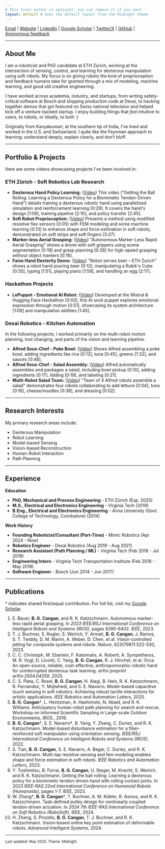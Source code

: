 ```yaml
---
# This front matter is optional; you can remove it if you want
layout: default # Uses the default layout from the Midnight theme
---
```


<style>
  #header {
    display: none !important;
  }
</style>

[Email](mailto:bcangan@ethz.ch) | [Website](https://bgav.in) | [LinkedIn](https://www.linkedin.com/in/cangan/) | [Google Scholar](https://scholar.google.com/citations?user=CJVIl-0AAAAJ&hl=en) | [Twitter/X](https://x.com/gavincangan) | [GitHub](https://github.com/gavincangan) | [Anonymous feedback](https://www.admonymous.co/gavin)

---

## About Me

I am a roboticist and PhD candidate at ETH Zürich, working at the intersection of sensing, control, and learning for dexterous manipulation using soft robots. My focus is on giving robots the kind of proprioception and feedback humans take for granted through a mix of modeling, machine learning, and good old creative engineering.

I have worked across academia, industry, and startups, from writing safety-critical software at Bosch and shipping production code at Dexai, to hacking together demos that got featured on Swiss national television and helped kick off a venture-backed startup. I enjoy building things that *feel* intuitive to users, to robots, or ideally, to both :)

Originally from Kanyakumari, at the southern tip of India, I’ve lived and worked in the U.S. and Switzerland. I quite like the Feynman approach to learning: understand deeply, explain clearly, and don’t bluff.

---

## Portfolio & Projects

Here are some videos showcasing projects I've been involved in:

### ETH Zürich - Soft Robotics Lab Research

* **Dexterous Hand Policy Learning:** ([Video](https://youtu.be/YahsMhqNU8o)) This video ("Getting the Ball Rolling: Learning a Dexterous Policy for a Biomimetic Tendon-Driven Hand") details training a dexterous robotic hand using parallelized simulation and reinforcement learning [0:29]. It covers the hand's design [1:09], training pipeline [2:10], and policy transfer [2:45].
* **Soft Robot Proprioception:** ([Video](https://youtu.be/O9ShNYuJ7lA)) Presents a method using modified resistive flex sensors [0:05] with FEM modeling and some machine learning [0:13] to enhance shape and force estimation in soft robots, demonstrated on soft strips and soft fingers [5:27].
* **Marker-less Aerial Grasping:** ([Video](https://youtu.be/6hbhAT4l90w)) "Autonomous Marker-Less Rapid Aerial Grasping" shows a drone with soft grippers using scene segmentation [0:19] and grasp planning [0:28] for high-speed grasping without object markers [0:16].
* **Faive Hand Dexterity Demo:** ([Video](https://youtu.be/D04BbNkEeQY)) "Robot serves beer – ETH Zurich" shows a robot hand pouring beer [0:12], manipulating a Rubik's Cube [0:35], typing [1:51], playing piano [1:59], and handling an egg [2:17].

### Hackathon Projects

* **LePuppet - Emotional AI Robot:** ([Video](https://youtu.be/syFgAS3iIds)) Developed at the Mistral & Hugging Face Hackathon [0:03], this AI sock puppet explores emotional expression through motion [0:51], showcasing its system architecture [1:09] and manipulation abilities [1:45].

### Dexai Robotics - Kitchen Automation

In the following projects, I worked primarily on the multi-robot motion planning, tool changing, and parts of the vision and learning pipeline.

* **Alfred Sous-Chef - Poke Bowl:** ([Video](https://youtu.be/lIPlB6o3GOk)) Shows Alfred assembling a poke bowl, adding ingredients like rice [0:12], tuna [0:45], greens [1:32], and sauces [0:48].
* **Alfred Sous-Chef - Salad Assembly:** ([Video](https://youtu.be/Wi8pfES5G4M)) Alfred automatically assembles and packages a salad, including bowl pickup [0:10], adding ingredients [0:17], lidding [0:19], and labeling [0:21].
* **Multi-Robot Salad Team:** ([Video](https://youtu.be/J-CKkFbwH10)) "Team of 4 Alfred robots assemble a salad" demonstrates four robots collaborating to add lettuce [0:04], tuna [0:16], cheese/noodles [0:38], and dressing [0:52].

---

## Research Interests

My primary research areas include:
* Dexterous Manipulation
* Robot Learning
* Model-based Sensing
* Vision-based Reconstruction
* Human-Robot Interaction
* Path Planning

---

## Experience

**Education**
* **PhD, Mechanical and Process Engineering** - ETH Zürich (Exp. 2025)
* **M.S., Electrical and Electronics Engineering** - Virginia Tech (2019)
* **B.Eng., Electrical and Electronics Engineering** - Anna University (Govt. College of Technology, Coimbatore) (2014)

**Work History**
* **Founding Roboticist/Consultant (Part-Time)** - Mimic Robotics (Apr 2024 - Now)
* **Robotics Engineer** - Dexai Robotics (Aug 2019 - Aug 2021)
* **Research Assistant (Path Planning / ML)** - Virginia Tech (Feb 2018 - Jul 2019)
* **Engineering Intern** - Virginia Tech Transportation Institute (Feb 2018 - May 2018)
* **Software Engineer** - Bosch (Jun 2014 - Jun 2017)

---

## Publications

† indicates shared first/equal contribution. For full list, visit my [Google Scholar](https://scholar.google.com/citations?user=CJVIl-0AAAAJ&hl=en).

1.  E. Bauer, **B. G. Cangan**, and R. K. Katzschmann. Autonomous marker-less rapid aerial grasping. In *2023 IEEE/RSJ International Conference on Intelligent Robots and Systems (IROS)*, pages 6395-6402. IEEE, 2023.
2.  T. J. Buchner, S. Rogler, S. Weirich, Y. Armati, **B. G. Cangan**, J. Ramos, S. T. Twiddy, D. M. Marini, A. Weber, D. Chen, et al. Vision-controlled jetting for composite systems and robots. *Nature*, 623(7987):522-530, 2023.
3.  C. C. Christoph, M. Eberlein, F. Katsimalis, A. Roberti, A. Sympetheros, M. R. Vogt, D. Liconti, C. Yang, **B. G. Cangan**, R. J. Hinchet, et al. Orca: An open-source, reliable, cost-effective, anthropomorphic robotic hand for uninterrupted dexterous task learning. *arXiv preprint arXiv:2504.04259*, 2025.
4.  C. S. Plata, C. Rosel, **B. G. Cangan**, H. Alagi, B. Hein, R. K. Katzschmann, R. Fernández, Y. Mojtahedi, and S. E. Navarro. Model-based capacitive touch sensing in soft robotics: Achieving robust tactile interactions for artistic applications. *IEEE Robotics and Automation Letters*, 2025.
5.  **B. G. Cangan**†, L. Heintzman, A. Hashimoto, N. Abaid, and R. K. Williams. Anticipatory human-robot path planning for search and rescue. Workshop on Informed Scientific Sampling in Large-scale Outdoor Environments, *IROS*., 2019.
6.  **B. G. Cangan**†, S. E. Navarro†, B. Yang, Y. Zhang, C. Duriez, and R. K. Katzschmann. Model-based disturbance estimation for a fiber-reinforced soft manipulator using orientation sensing. *IEEE/RSJ International Conference on Intelligent Robots and Systems (IROS)*, 2022.
7.  S. Tian, **B. G. Cangan**, S. E. Navarro, A. Beger, C. Duriez, and R. K. Katzschmann. Multi-tap resistive sensing and fem modeling enables shape and force estimation in soft robots. *IEEE Robotics and Automation Letters*, 2023.
8.  Y. Toshimitsu, B. Forrai, **B. G. Cangan**, U. Steger, M. Knecht, S. Weirich, and R. K. Katzschmann. Getting the ball rolling: Learning a dexterous policy for a biomimetic tendon-driven hand with rolling contact joints. In *2023 IEEE-RAS 22nd International Conference on Humanoid Robots (Humanoids)*, pages 1-7. IEEE, 2023.
9.  W. Zhang†, **B. G. Cangan**†, T. Buchner, A. M. Kübler, R. Asmus, and R. K. Katzschmann. Task-defined pulley design for nonlinearly coupled tendon-driven actuation. In *2024 7th IEEE-RAS International Conference on Soft Robotics (RoboSoft)*. IEEE, 2024.
10. H. Zheng, S. Pinzello, **B. G. Cangan**, T. J. Buchner, and R. K. Katzschmann. Vision-based online key point estimation of deformable robots. *Advanced Intelligent Systems*, 2024.

---

<small>Last updated: May 2025. Theme: Midnight.</small>